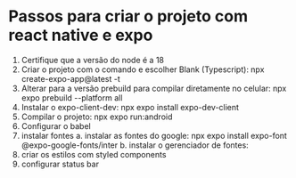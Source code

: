 # Passos para criar o projeto com react native e expo

1. Certifique que a versão do node é a 18
2. Criar o projeto com o comando e escolher Blank (Typescript): npx create-expo-app@latest -t
3. Alterar para a versão prebuild para compilar diretamente no celular: npx expo prebuild --platform all
4. Instalar o expo-client-dev: npx expo install expo-dev-client
5. Compilar o projeto: npx expo run:android
6. Configurar o babel
7. instalar fontes
   a. instalar as fontes do google: npx expo install expo-font @expo-google-fonts/inter
   b. instalar o gerenciador de fontes:
8. criar os estilos com styled components
9. configurar status bar
